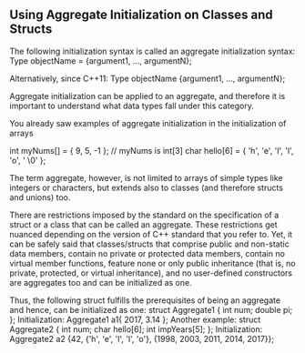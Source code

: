 ## Using Aggregate Initialization on Classes and Structs
The following initialization syntax is called an aggregate initialization syntax:
Type objectName = {argument1, …, argumentN};

Alternatively, since C++11:
Type objectName {argument1, …, argumentN};

Aggregate initialization can be applied to an aggregate, and therefore it is important to understand what data types fall under this category.

You already saw examples of aggregate initialization in the initialization of arrays

int myNums[] = { 9, 5, -1 }; // myNums is int[3]
char hello[6] = { 'h', 'e', 'l', 'l', 'o', ' \0' };

The term aggregate, however, is not limited to arrays of simple types like integers or characters, but extends also to classes (and therefore structs and unions) too.

There are restrictions imposed by the standard on the specification of a struct or a class that can be called an aggregate. These restrictions get nuanced depending on the version of C++ standard that you refer to. Yet, it can be safely said that classes/structs that comprise public and non-static data members, contain no private or protected data members, contain no virtual member functions, feature none or only public inheritance (that is, no
private, protected, or virtual inheritance), and no user-defined constructors are aggregates
too and can be initialized as one.

Thus, the following struct fulfills the prerequisites of being an aggregate and hence,
can be initialized as one:
struct Aggregate1
{
int num;
double pi;
};
Initialization:
Aggregate1 a1{ 2017, 3.14 };
Another example:
struct Aggregate2
{
int num;
char hello[6];
int impYears[5];
};
Initialization:
Aggregate2 a2 {42, {'h', 'e', 'l', 'l', 'o'}, {1998, 2003, 2011, 2014, 2017}};
